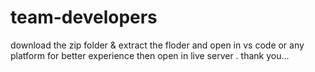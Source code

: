 # team-developers

download the zip folder & extract the floder and open in vs code or any platform for better experience then open in live server . 
thank you...
